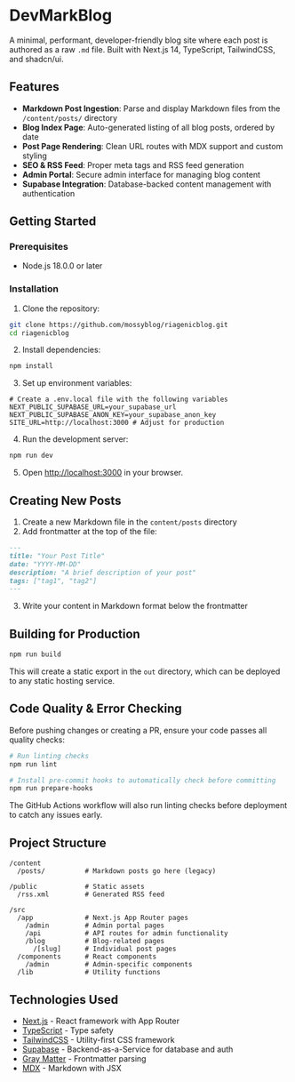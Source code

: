 # DevMarkBlog

A minimal, performant, developer-friendly blog site where each post is authored as a raw `.md` file. Built with Next.js 14, TypeScript, TailwindCSS, and shadcn/ui.

## Features

- **Markdown Post Ingestion**: Parse and display Markdown files from the `/content/posts/` directory
- **Blog Index Page**: Auto-generated listing of all blog posts, ordered by date
- **Post Page Rendering**: Clean URL routes with MDX support and custom styling
- **SEO & RSS Feed**: Proper meta tags and RSS feed generation
- **Admin Portal**: Secure admin interface for managing blog content
- **Supabase Integration**: Database-backed content management with authentication

## Getting Started

### Prerequisites

- Node.js 18.0.0 or later

### Installation

1. Clone the repository:
```bash
git clone https://github.com/mossyblog/riagenicblog.git
cd riagenicblog
```

2. Install dependencies:
```bash
npm install
```

3. Set up environment variables:
```
# Create a .env.local file with the following variables
NEXT_PUBLIC_SUPABASE_URL=your_supabase_url
NEXT_PUBLIC_SUPABASE_ANON_KEY=your_supabase_anon_key
SITE_URL=http://localhost:3000 # Adjust for production
```

4. Run the development server:
```bash
npm run dev
```

5. Open [http://localhost:3000](http://localhost:3000) in your browser.

## Creating New Posts

1. Create a new Markdown file in the `content/posts` directory
2. Add frontmatter at the top of the file:
```markdown
---
title: "Your Post Title"
date: "YYYY-MM-DD"
description: "A brief description of your post"
tags: ["tag1", "tag2"]
---
```
3. Write your content in Markdown format below the frontmatter

## Building for Production

```bash
npm run build
```

This will create a static export in the `out` directory, which can be deployed to any static hosting service.

## Code Quality & Error Checking

Before pushing changes or creating a PR, ensure your code passes all quality checks:

```bash
# Run linting checks
npm run lint

# Install pre-commit hooks to automatically check before committing
npm run prepare-hooks
```

The GitHub Actions workflow will also run linting checks before deployment to catch any issues early.

## Project Structure

```
/content
  /posts/          # Markdown posts go here (legacy)

/public            # Static assets
  /rss.xml         # Generated RSS feed

/src
  /app             # Next.js App Router pages
    /admin         # Admin portal pages
    /api           # API routes for admin functionality
    /blog          # Blog-related pages
      /[slug]      # Individual post pages
  /components      # React components
    /admin         # Admin-specific components
  /lib             # Utility functions
```

## Technologies Used

- [Next.js](https://nextjs.org/) - React framework with App Router
- [TypeScript](https://www.typescriptlang.org/) - Type safety
- [TailwindCSS](https://tailwindcss.com/) - Utility-first CSS framework
- [Supabase](https://supabase.com/) - Backend-as-a-Service for database and auth
- [Gray Matter](https://github.com/jonschlinkert/gray-matter) - Frontmatter parsing
- [MDX](https://mdxjs.com/) - Markdown with JSX
